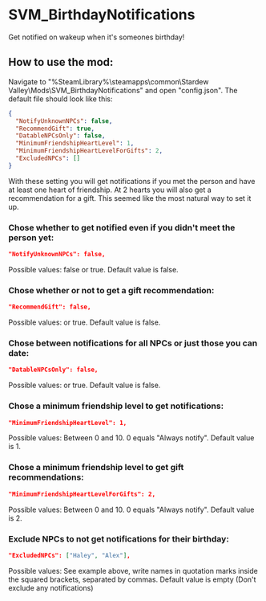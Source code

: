 # SVM_BirthdayNotifications
Get notified on wakeup when it's someones birthday!

## How to use the mod:
Navigate to "\%SteamLibrary%\steamapps\common\Stardew Valley\Mods\SVM_BirthdayNotifications" and open "config.json". The default file should look like this:

```json
﻿{
  "NotifyUnknownNPCs": false,
  "RecommendGift": true,
  "DatableNPCsOnly": false,
  "MinimumFriendshipHeartLevel": 1,
  "MinimumFriendshipHeartLevelForGifts": 2,
  "ExcludedNPCs": []
}
```

With these setting you will get notifications if you met the person and have at least one heart of friendship. At 2 hearts you will also get a recommendation for a gift. This seemed like the most natural way to set it up.

### Chose whether to get notified even if you didn't meet the person yet:
```json
"NotifyUnknownNPCs": false,
```
Possible values: false or true.
Default value is false.


### Chose whether or not to get a gift recommendation:
```json
﻿"RecommendGift": false,
```
Possible values:  or true.
Default value is false.


### Chose between notifications for all NPCs or just those you can date:
```json
﻿"DatableNPCsOnly": false,
```
Possible values:  or true.
Default value is false.

### Chose a minimum friendship level to get notifications:
```json
﻿"MinimumFriendshipHeartLevel": 1,
```
Possible values: Between 0 and 10. 0 equals "Always notify".
Default value is 1.

### Chose a minimum friendship level to get gift recommendations:
```json
﻿"MinimumFriendshipHeartLevelForGifts": 2,
```
Possible values: Between 0 and 10. 0 equals "Always notify".
Default value is 2.

### Exclude NPCs to not get notifications for their birthday:
```json
﻿"ExcludedNPCs": ["Haley", "Alex"],
```
Possible values: See example above, write names in quotation marks inside the squared brackets, separated by commas.
Default value is empty (Don't exclude any notifications)

